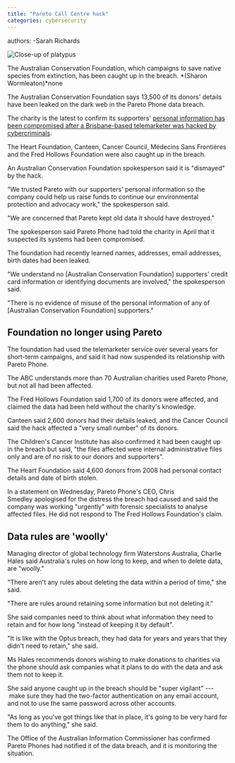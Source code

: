 ```yaml
---
title: "Pareto Call Centre hack"
categories: cybersecurity
---
```


authors:
-Sarah Richards

![Close-up of platypus](https://live-production.wcms.abc-cdn.net.au/8ab0b8316649deda0b510333fdf3c00d?impolicy=wcms_crop_resize&cropH=1689&cropW=3000&xPos=0&yPos=68&width=862&height=485)

The Australian Conservation Foundation, which campaigns to save native species from extinction, has been caught up in the breach. *(Sharon Wormleaton)*none

The Australian Conservation Foundation says 13,500 of its donors' details have been leaked on the dark web in the Pareto Phone data breach.

The charity is the latest to confirm its supporters' [personal information has been compromised after a Brisbane-based telemarketer was hacked by cybercriminals](https://www.abc.net.au/news/2023-08-23/qld-charity-donors-dark-web-cyber-criminals-pareto-phone/102757194). 

The Heart Foundation, Canteen, Cancer Council, Médecins Sans Frontières and the Fred Hollows Foundation were also caught up in the breach. 

An Australian Conservation Foundation spokesperson said it is "dismayed" by the hack. 

"We trusted Pareto with our supporters' personal information so the company could help us raise funds to continue our environmental protection and advocacy work," the spokesperson said.

"We are concerned that Pareto kept old data it should have destroyed."

The spokesperson said Pareto Phone had told the charity in April that it suspected its systems had been compromised.

The foundation had recently learned names, addresses, email addresses, birth dates had been leaked.

"We understand no [Australian Conservation Foundation] supporters' credit card information or identifying documents are involved," the spokesperson said.

"There is no evidence of misuse of the personal information of any of [Australian Conservation Foundation] supporters."

Foundation no longer using Pareto
---------------------------------

The foundation had used the telemarketer service over several years for short-term campaigns, and said it had now suspended its relationship with Pareto Phone.

The ABC understands more than 70 Australian charities used Pareto Phone, but not all had been affected.

The Fred Hollows Foundation said 1,700 of its donors were affected, and claimed the data had been held without the charity's knowledge.

Canteen said 2,600 donors had their details leaked, and the Cancer Council said the hack affected a "very small number" of its donors.

The Children's Cancer Institute has also confirmed it had been caught up in the breach but said, "the files affected were internal administrative files only and are of no risk to our donors and supporters". 

The Heart Foundation said 4,600 donors from 2008 had personal contact details and date of birth stolen.

In a statement on Wednesday, Pareto Phone's CEO, Chris Smedley apologised for the distress the breach had caused and said the company was working "urgently" with forensic specialists to analyse affected files. He did not respond to The Fred Hollows Foundation's claim. 

Data rules are 'woolly'
-----------------------

Managing director of global technology firm Waterstons Australia, Charlie Hales said Australia's rules on how long to keep, and when to delete data, are "woolly."

"There aren't any rules about deleting the data within a period of time," she said.

"There are rules around retaining some information but not deleting it."

She said companies need to think about what information they need to retain and for how long "instead of keeping it by default". 

"It is like with the Optus breach, they had data for years and years that they didn't need to retain," she said.

Ms Hales recommends donors wishing to make donations to charities via the phone should ask companies what it plans to do with the data and ask them not to keep it. 

She said anyone caught up in the breach should be "super vigilant" --- make sure they had the two-factor authentication on any email account, and not to use the same password across other accounts.

"As long as you've got things like that in place, it's going to be very hard for them to do anything," she said.

The Office of the Australian Information Commissioner has confirmed Pareto Phones had notified it of the data breach, and it is monitoring the situation.